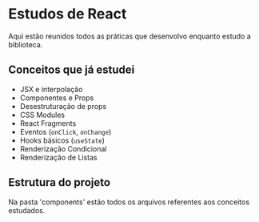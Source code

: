 # Estudos de React
Aqui estão reunidos todos as práticas que desenvolvo enquanto estudo a biblioteca.

## Conceitos que já estudei
* JSX e interpolação
* Componentes e Props
* Desestruturação de props
* CSS Modules
* React Fragments
* Eventos (`onClick`, `onChange`)
* Hooks básicos (`useState`)
* Renderização Condicional
* Renderização de Listas

## Estrutura do projeto
Na pasta 'components' estão todos os arquivos referentes aos conceitos estudados.